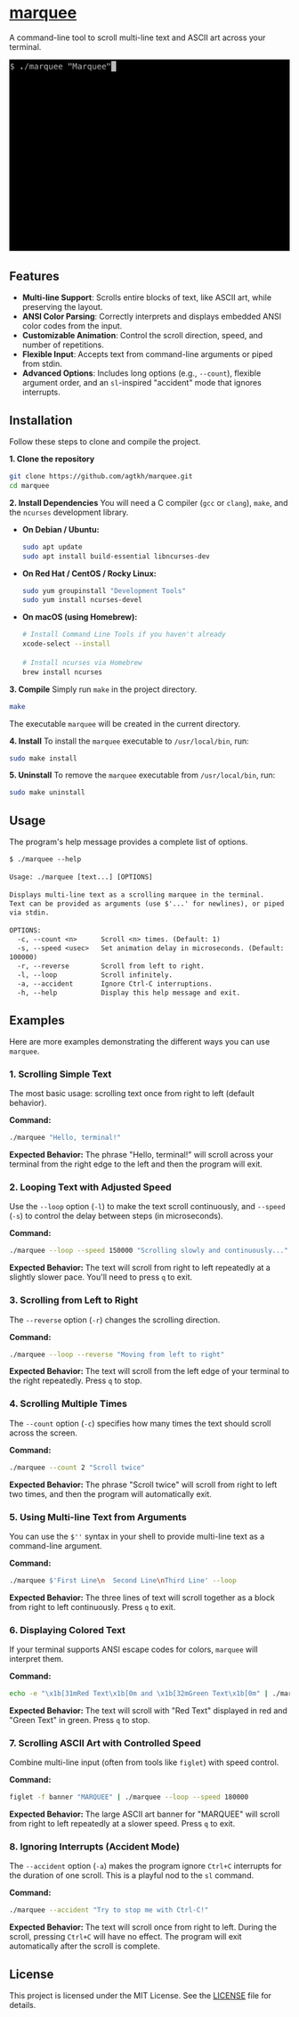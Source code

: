 # [marquee](https://github.com/agtkh/marquee)

A command-line tool to scroll multi-line text and ASCII art across your terminal.

![Main Demo](./screenshot01.gif)

## Features

-   **Multi-line Support**: Scrolls entire blocks of text, like ASCII art, while preserving the layout.
-   **ANSI Color Parsing**: Correctly interprets and displays embedded ANSI color codes from the input.
-   **Customizable Animation**: Control the scroll direction, speed, and number of repetitions.
-   **Flexible Input**: Accepts text from command-line arguments or piped from stdin.
-   **Advanced Options**: Includes long options (e.g., `--count`), flexible argument order, and an `sl`-inspired "accident" mode that ignores interrupts.

## Installation

Follow these steps to clone and compile the project.

**1. Clone the repository**
```bash
git clone https://github.com/agtkh/marquee.git
cd marquee
```

**2. Install Dependencies**
You will need a C compiler (`gcc` or `clang`), `make`, and the `ncurses` development library.

* **On Debian / Ubuntu:**
    ```bash
    sudo apt update
    sudo apt install build-essential libncurses-dev
    ```

* **On Red Hat / CentOS / Rocky Linux:**
    ```bash
    sudo yum groupinstall "Development Tools"
    sudo yum install ncurses-devel
    ```

* **On macOS (using Homebrew):**
    ```bash
    # Install Command Line Tools if you haven't already
    xcode-select --install

    # Install ncurses via Homebrew
    brew install ncurses
    ```

**3. Compile**
Simply run `make` in the project directory.
```bash
make
```
The executable `marquee` will be created in the current directory.

**4. Install**
To install the `marquee` executable to `/usr/local/bin`, run:
```bash
sudo make install
```

**5. Uninstall**
To remove the `marquee` executable from `/usr/local/bin`, run:
```bash
sudo make uninstall
```

## Usage

The program's help message provides a complete list of options.
```
$ ./marquee --help

Usage: ./marquee [text...] [OPTIONS]

Displays multi-line text as a scrolling marquee in the terminal.
Text can be provided as arguments (use $'...' for newlines), or piped via stdin.

OPTIONS:
  -c, --count <n>      Scroll <n> times. (Default: 1)
  -s, --speed <usec>   Set animation delay in microseconds. (Default: 100000)
  -r, --reverse        Scroll from left to right.
  -l, --loop           Scroll infinitely.
  -a, --accident       Ignore Ctrl-C interruptions.
  -h, --help           Display this help message and exit.
```

## Examples

Here are more examples demonstrating the different ways you can use `marquee`.

### 1. Scrolling Simple Text

The most basic usage: scrolling text once from right to left (default behavior).

**Command:**
```bash
./marquee "Hello, terminal!"
```
**Expected Behavior:** The phrase "Hello, terminal!" will scroll across your terminal from the right edge to the left and then the program will exit.

### 2. Looping Text with Adjusted Speed

Use the `--loop` option (`-l`) to make the text scroll continuously, and `--speed` (`-s`) to control the delay between steps (in microseconds).

**Command:**
```bash
./marquee --loop --speed 150000 "Scrolling slowly and continuously..."
```
**Expected Behavior:** The text will scroll from right to left repeatedly at a slightly slower pace. You'll need to press `q` to exit.

### 3. Scrolling from Left to Right

The `--reverse` option (`-r`) changes the scrolling direction.

**Command:**
```bash
./marquee --loop --reverse "Moving from left to right"
```
**Expected Behavior:** The text will scroll from the left edge of your terminal to the right repeatedly. Press `q` to stop.

### 4. Scrolling Multiple Times

The `--count` option (`-c`) specifies how many times the text should scroll across the screen.

**Command:**
```bash
./marquee --count 2 "Scroll twice"
```
**Expected Behavior:** The phrase "Scroll twice" will scroll from right to left two times, and then the program will automatically exit.

### 5. Using Multi-line Text from Arguments

You can use the `$''` syntax in your shell to provide multi-line text as a command-line argument.

**Command:**
```bash
./marquee $'First Line\n  Second Line\nThird Line' --loop
```
**Expected Behavior:** The three lines of text will scroll together as a block from right to left continuously. Press `q` to exit.

### 6. Displaying Colored Text

If your terminal supports ANSI escape codes for colors, `marquee` will interpret them.

**Command:**
```bash
echo -e "\x1b[31mRed Text\x1b[0m and \x1b[32mGreen Text\x1b[0m" | ./marquee --loop
```
**Expected Behavior:** The text will scroll with "Red Text" displayed in red and "Green Text" in green. Press `q` to stop.

### 7. Scrolling ASCII Art with Controlled Speed

Combine multi-line input (often from tools like `figlet`) with speed control.

**Command:**
```bash
figlet -f banner "MARQUEE" | ./marquee --loop --speed 180000
```
**Expected Behavior:** The large ASCII art banner for "MARQUEE" will scroll from right to left repeatedly at a slower speed. Press `q` to exit.

### 8. Ignoring Interrupts (Accident Mode)

The `--accident` option (`-a`) makes the program ignore `Ctrl+C` interrupts for the duration of one scroll. This is a playful nod to the `sl` command.

**Command:**
```bash
./marquee --accident "Try to stop me with Ctrl-C!"
```
**Expected Behavior:** The text will scroll once from right to left. During the scroll, pressing `Ctrl+C` will have no effect. The program will exit automatically after the scroll is complete.

## License

This project is licensed under the MIT License. See the [LICENSE](LICENSE) file for details.
